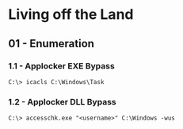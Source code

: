 # Living off the Land

## 01 - Enumeration

### 1.1 - Applocker EXE Bypass

`C:\> icacls C:\Windows\Task`

### 1.2 - Applocker DLL Bypass

`C:\> accesschk.exe "<username>" C:\Windows -wus`
